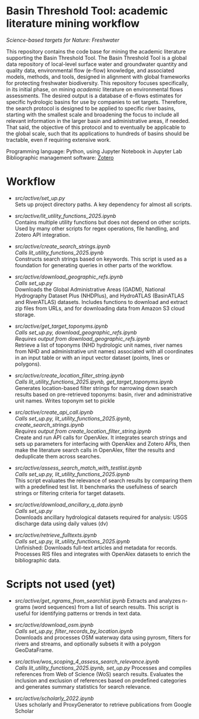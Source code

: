 # Basin Threshold Tool: academic literature mining workflow
*Science-based targets for Nature: Freshwater*

This repository contains the code base for mining the academic literature supporting the Basin Threshold Tool. The Basin Threshold Tool is a global data repository of local-level surface water and groundwater quantity and quality data, environmental flow (e-flow) knowledge, and associated models, methods, and tools, designed in alignment with global frameworks for protecting freshwater biodiversity. This repository focuses specifically, in its initial phase, on mining _academic_ literature on environmental flows assessments. The desired output is a database of e-flows estimates for specific hydrologic basins for use by companies to set targets. Therefore, the search protocol is designed to be applied to specific river basins, starting with the smallest scale and broadening the focus to include all relevant information in the larger basin and administrative areas, if needed. That said, the objective of this protocol and to eventually be applicable to the global scale, such that its applications to hundreds of basins should be tractable, even if requiring extensive work.

Programming language: Python, using Jupyter Notebook in Jupyter Lab
Bibliographic management software: [Zotero](https://www.zotero.org/download/) 

# Workflow
- *src/active/set_up.py*  
Sets up project directory paths. A key dependency for almost all scripts.
  
- *src/active/lit_utility_functions_2025.ipynb*  
Contains multiple utility functions but does not depend on other scripts.
Used by many other scripts for regex operations, file handling, and Zotero API integration.
  
- *src/active/create_search_strings.ipynb*  
_Calls lit_utility_functions_2025.ipynb_  
Constructs search strings based on keywords. This script is used as a foundation for generating queries in other parts of the workflow.  

- *src/active/download_geographic_refs.ipynb*  
_Calls set_up.py_  
Downloads the Global Administrative Areas (GADM), National Hydrography Dataset Plus (NHDPlus), and HydroATLAS (BasinATLAS and RiverATLAS) datasets. Includes functions to download and extract zip files from URLs, and for downloading data from Amazon S3 cloud storage.  

- *src/active/get_target_toponyms.ipynb*  
_Calls set_up.py, download_geographic_refs.ipynb_  
_Requires output from download_geographic_refs.ipynb_  
Retrieve a list of toponyms (NHD hydrologic unit names, river names from NHD and administrative unit names) associated with all coordinates in an input table or with an input vector dataset (points, lines or polygons).  

- *src/active/create_location_filter_string.ipynb*  
_Calls lit_utility_functions_2025.ipynb, get_target_toponyms.ipynb_  
Generates location-based filter strings for narrowing down search results based on pre-retrieved toponyms: basin, river and administrative unit names. Writes toponym set to pickle  

- *src/active/create_api_call.ipynb*  
_Calls set_up.py, lit_utility_functions_2025.ipynb, create_search_strings.ipynb_  
_Requires output from create_location_filter_string.ipynb_  
Create and run API calls for OpenAlex. It integrates search strings and sets up parameters for interfacing with OpenAlex and Zotero APIs, then make the literature search calls in OpenAlex, filter the results and deduplicate them across searches.  

- *src/active/assess_search_match_with_testlist.ipynb*  
_Calls set_up.py, lit_utility_functions_2025.ipynb_  
This script evaluates the relevance of search results by comparing them with a predefined test list. It benchmarks the usefulness of search strings or filtering criteria for target datasets.  

- *src/active/download_ancillary_q_data.ipynb*  
_Calls set_up.py_  
Downloads ancillary hydrological datasets required for analysis: USGS discharge data using daily values (dv)

- *src/active/retrieve_fulltexts.ipynb*  
_Calls set_up.py, lit_utility_functions_2025.ipynb_  
Unfinished: Downloads full-text articles and metadata for records. Processes RIS files and integrates with OpenAlex datasets to enrich the bibliographic data.  


# Scripts not used (yet)
- *src/active/get_ngrams_from_searchlist.ipynb*
Extracts and analyzes n-grams (word sequences) from a list of search results. This script is useful for identifying patterns or trends in text data.

- *src/active/download_osm.ipynb*  
_Calls set_up.py, filter_records_by_location.ipynb_  
Downloads and processes OSM waterway data using pyrosm, filters for rivers and streams, and optionally subsets it with a polygon GeoDataFrame.  

- *src/active/wos_scoping_4_assess_search_relevance.ipynb*  
_Calls lit_utility_functions_2025.ipynb, set_up.py_
Processes and compiles references from Web of Science (WoS) search results. Evaluates the inclusion and exclusion of references based on predefined categories and generates summary statistics for search relevance.

- *src/active/scholarly_2022.ipynb*  
Uses scholarly and ProxyGenerator to retrieve publications from Google Scholar